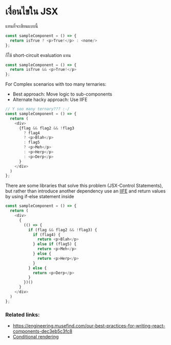 # เงื่อนไขใน JSX

แทนที่จะเขียนแบบนี้
```javascript
const sampleComponent = () => {
  return isTrue ? <p>True!</p> : <none/>
};
```

ก็ใช้ short-circuit evaluation แทน
```javascript
const sampleComponent = () => {
  return isTrue && <p>True!</p>
};
```
For Complex scenarios with too many ternaries:
 - Best approach: Move logic to sub-components
 - Alternate hacky approach: Use IIFE

```javascript
// Y soo many ternary??? :-/
const sampleComponent = () => {
  return (
    <div>
      {flag && flag2 && !flag3
        ? flag4
        ? <p>Blah</p>
        : flag5
        ? <p>Meh</p>
        : <p>Herp</p>
        : <p>Derp</p>
      }
    </div>
  )
};
```
There are some libraries that solve this problem (JSX-Control Statements), but rather than introduce another dependency
use an [IIFE](http://stackoverflow.com/questions/8228281/what-is-the-function-construct-in-javascript) and return values by using if-else statement inside

```javascript
const sampleComponent = () => {
  return (
    <div>
      {
        (() => {
          if (flag && flag2 && !flag3) {
            if (flag4) {
              return <p>Blah</p>
            } else if (flag5) {
              return <p>Meh</p>
            } else {
              return <p>Herp</p>
            }
          } else {
            return <p>Derp</p>
          }
        })()
      }
    </div>
  )
};
```

### Related links:
- https://engineering.musefind.com/our-best-practices-for-writing-react-components-dec3eb5c3fc8
- [Conditional rendering](https://facebook.github.io/react/docs/conditional-rendering.html)


